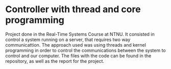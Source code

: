 # Controller with thread and core programming
Project done in the Real-Time Systems Course at NTNU. 
It consisted in control a system running on a server, that requires two way communicattion. The approach used was using threads and kernel programming in order to control the communications between the system to control and our computer. 
The files with the code can be found in the repository, as well as the report for the project.
